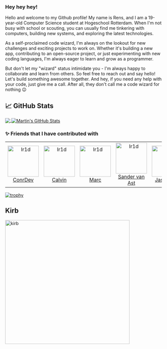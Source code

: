 ### Hey hey hey!
Hello and welcome to my Github profile! My name is Rens, and I am a 19-year-old Computer Science student at Hogeschool Rotterdam. When I'm not busy with school or scouting, you can usually find me tinkering with computers, building new systems, and exploring the latest technologies.

As a self-proclaimed code wizard, I'm always on the lookout for new challenges and exciting projects to work on. Whether it's building a new app, contributing to an open-source project, or just experimenting with new coding languages, I'm always eager to learn and grow as a programmer.

But don't let my "wizard" status intimidate you - I'm always happy to collaborate and learn from others. So feel free to reach out and say hello! Let's build something awesome together. And hey, if you need any help with your code, just give me a call. After all, they don't call me a code wizard for nothing 😉

## &#x1f4c8; GitHub Stats

<a href="https://github.com/nietrenswens">
  <img align="center" src="https://github-readme-stats.vercel.app/api/top-langs/?username=nietrenswens&hide=java,html,tex&title_color=ffffff&text_color=c9cacc&icon_color=2bbc8a&bg_color=1d1f21&langs_count=3" />
</a>
<a href="https://github.com/nietrenswens">
  <img align="center" src="https://github-readme-stats.vercel.app/api?username=nietrenswens&show_icons=true&line_height=27&count_private=true&title_color=ffffff&text_color=c9cacc&icon_color=2bbc8a&bg_color=1d1f21" alt="Martin's GitHub Stats" />
</a>

### :sparkles: Friends that I have contributed with


<table>
  <tr>
    <td align="center">
      <a href="https://github.com/conrdev">
        <img src="https://avatars.githubusercontent.com/u/20028486" width="100px;" alt="Ir1d"/>
      </a>
      <br />
      <a href="https://github.com/conrdev">ConrDev</a>
    </td>
    <td align="center">
      <a href="https://github.com/calvinhofman">
        <img src="https://avatars.githubusercontent.com/u/60505346?v=4" width="100px;" alt="Ir1d"/>
      </a>
      <br />
      <a href="https://github.com/calvinhofman">Calvin</a>
    </td>
    <td align="center">
      <a href="https://github.com/MarcvdMade">
        <img src="https://avatars2.githubusercontent.com/u/55003488" width="100px;" alt="Ir1d"/>
      </a>
      <br />
      <a href="https://github.com/MarcvdMade">Marc</a>
    </td>
    <td align="center">
      <a href="https://github.com/SANDR7">
        <img src="https://avatars2.githubusercontent.com/u/47674845" width="100px;" alt="Ir1d"/>
      </a>
      <br />
      <a href="https://github.com/SANDR7">Sander van Ast</a>
    </td>
    <td align="center">
      <a href="https://github.com/jasperdoit">
        <img src="https://avatars.githubusercontent.com/u/20024175" width="100px;" alt="Ir1d"/>
      </a>
      <br />
      <a href="https://github.com/jasperdoit">Jasperdoit</a>
    </td>
  </tr>
</table>

[![trophy](https://github-profile-trophy.vercel.app/?username=nietrenswens)](https://github.com/nietrenswens/github-profile-trophy)

## Kirb
<img src="https://m.media-amazon.com/images/I/51Nap8QiAGL._AC_UF1000,1000_QL80_.jpg" height="400px;" alt="kirb">
